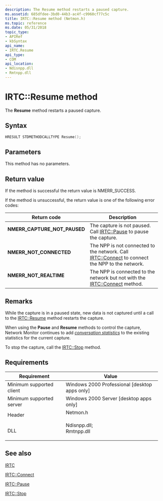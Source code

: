 ```yaml
---
description: The Resume method restarts a paused capture.
ms.assetid: 685dfdee-3bd0-44b3-ac4f-c9960cf77c5c
title: IRTC::Resume method (Netmon.h)
ms.topic: reference
ms.date: 05/31/2018
topic_type: 
- APIRef
- kbSyntax
api_name: 
- IRTC.Resume
api_type: 
- COM
api_location: 
- Ndisnpp.dll
- Rmtnpp.dll
---
```


# IRTC::Resume method

The **Resume** method restarts a paused capture.

## Syntax


```C++
HRESULT STDMETHODCALLTYPE Resume();
```



## Parameters

This method has no parameters.

## Return value

If the method is successful the return value is NMERR\_SUCCESS.

If the method is unsuccessful, the return value is one of the following error codes:



| Return code                                                                                                | Description                                                                                                                   |
|------------------------------------------------------------------------------------------------------------|-------------------------------------------------------------------------------------------------------------------------------|
| <dl> <dt>**NMERR\_CAPTURE\_NOT\_PAUSED**</dt> </dl> | The capture is not paused. Call [IRTC::Pause](irtc-pause.md) to pause the capture.<br/>                                |
| <dl> <dt>**NMERR\_NOT\_CONNECTED**</dt> </dl>       | The NPP is not connected to the network. Call [IRTC::Connect](irtc-connect.md) to connect the NPP to the network.<br/> |
| <dl> <dt>**NMERR\_NOT\_REALTIME**</dt> </dl>        | The NPP is connected to the network but not with the [IRTC::Connect](irtc-connect.md) method.<br/>                     |



 

## Remarks

While the capture is in a paused state, new data is not captured until a call to the [IRTC::Resume](idelaydc-resume.md) method restarts the capture.

When using the **Pause** and **Resume** methods to control the capture, Network Monitor continues to add [*conversation statistics*](c.md) to the existing statistics for the current capture.

To stop the capture, call the [IRTC::Stop](irtc-stop.md) method.

## Requirements



| Requirement | Value |
|-------------------------------------|----------------------------------------------------------------------------------------------------------------------------------------------------------|
| Minimum supported client<br/> | Windows 2000 Professional \[desktop apps only\]<br/>                                                                                               |
| Minimum supported server<br/> | Windows 2000 Server \[desktop apps only\]<br/>                                                                                                     |
| Header<br/>                   | <dl> <dt>Netmon.h</dt> </dl>                                                                      |
| DLL<br/>                      | <dl> <dt>Ndisnpp.dll; </dt> <dt>Rmtnpp.dll</dt> </dl> |



## See also

<dl> <dt>

[IRTC](irtc.md)
</dt> <dt>

[IRTC::Connect](irtc-connect.md)
</dt> <dt>

[IRTC::Pause](irtc-pause.md)
</dt> <dt>

[IRTC::Stop](irtc-stop.md)
</dt> </dl>

 

 




